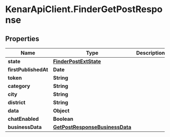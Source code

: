 # KenarApiClient.FinderGetPostResponse

## Properties

Name | Type | Description | Notes
------------ | ------------- | ------------- | -------------
**state** | [**FinderPostExtState**](FinderPostExtState.md) |  | [optional] 
**firstPublishedAt** | **Date** |  | [optional] 
**token** | **String** |  | [optional] 
**category** | **String** |  | [optional] 
**city** | **String** |  | [optional] 
**district** | **String** |  | [optional] 
**data** | **Object** |  | [optional] 
**chatEnabled** | **Boolean** |  | [optional] 
**businessData** | [**GetPostResponseBusinessData**](GetPostResponseBusinessData.md) |  | [optional] 


